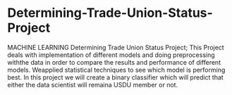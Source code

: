 # Determining-Trade-Union-Status-Project
MACHINE LEARNING Determining Trade Union Status Project; This Project deals with implementation of different models and doing preprocessing withthe data in order to compare the results and performance of different models. Weapplied statistical techniques to see which model is performing best. In this project we will create a binary classifier which will predict that either the data scientist will remaina USDU member or not.
